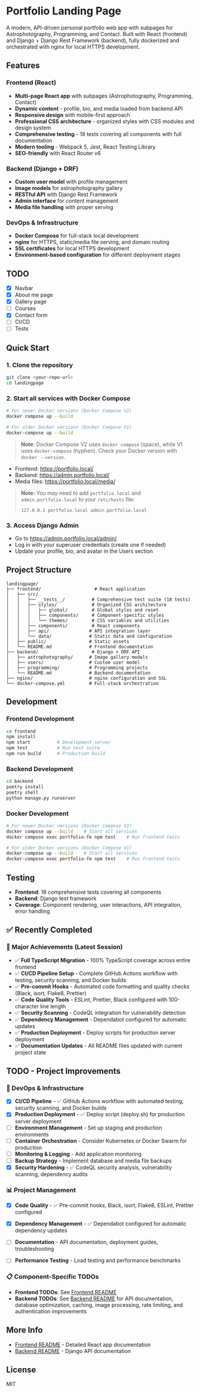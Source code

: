 # Portfolio Landing Page

A modern, API-driven personal portfolio web app with subpages for Astrophotography, Programming, and Contact. Built with React (frontend) and Django + Django Rest Framework (backend), fully dockerized and orchestrated with nginx for local HTTPS development.

## Features

### Frontend (React)
- **Multi-page React app** with subpages (Astrophotography, Programming, Contact)
- **Dynamic content** - profile, bio, and media loaded from backend API
- **Responsive design** with mobile-first approach
- **Professional CSS architecture** - organized styles with CSS modules and design system
- **Comprehensive testing** - 18 tests covering all components with full documentation
- **Modern tooling** - Webpack 5, Jest, React Testing Library
- **SEO-friendly** with React Router v6

### Backend (Django + DRF)
- **Custom user model** with profile management
- **Image models** for astrophotography gallery
- **RESTful API** with Django Rest Framework
- **Admin interface** for content management
- **Media file handling** with proper serving

### DevOps & Infrastructure
- **Docker Compose** for full-stack local development
- **nginx** for HTTPS, static/media file serving, and domain routing
- **SSL certificates** for local HTTPS development
- **Environment-based configuration** for different deployment stages

## TODO
- [x] Navbar
- [x] About me page
- [x] Gallery page
- [ ] Courses
- [x] Contact form
- [ ] CI/CD
- [ ] Tests

## Quick Start

### 1. Clone the repository
```sh
git clone <your-repo-url>
cd landingpage
```

### 2. Start all services with Docker Compose
```sh
# For newer Docker versions (Docker Compose V2)
docker compose up --build

# For older Docker versions (Docker Compose V1)
docker-compose up --build
```

> **Note**: Docker Compose V2 uses `docker compose` (space), while V1 uses `docker-compose` (hyphen). Check your Docker version with `docker --version`.
- Frontend: https://portfolio.local/
- Backend: https://admin.portfolio.local/
- Media files: https://portfolio.local/media/

> **Note:** You may need to add `portfolio.local` and `admin.portfolio.local` to your `/etc/hosts` file:
> ```
> 127.0.0.1 portfolio.local admin.portfolio.local
> ```

### 3. Access Django Admin
- Go to https://admin.portfolio.local/admin/
- Log in with your superuser credentials (create one if needed)
- Update your profile, bio, and avatar in the Users section

## Project Structure

```
landingpage/
├── frontend/                    # React application
│   ├── src/
│   │   ├── __tests__/          # Comprehensive test suite (18 tests)
│   │   ├── styles/             # Organized CSS architecture
│   │   │   ├── global/         # Global styles and reset
│   │   │   ├── components/     # Component-specific styles
│   │   │   └── themes/         # CSS variables and utilities
│   │   ├── components/         # React components
│   │   ├── api/               # API integration layer
│   │   └── data/              # Static data and configuration
│   ├── public/                # Static assets
│   └── README.md              # Frontend documentation
├── backend/                    # Django + DRF API
│   ├── astrophotography/      # Image gallery models
│   ├── users/                 # Custom user model
│   ├── programming/           # Programming projects
│   └── README.md              # Backend documentation
├── nginx/                     # nginx configuration and SSL
└── docker-compose.yml         # Full-stack orchestration
```

## Development

### Frontend Development
```bash
cd frontend
npm install
npm start          # Development server
npm test           # Run test suite
npm run build      # Production build
```

### Backend Development
```bash
cd backend
poetry install
poetry shell
python manage.py runserver
```

### Docker Development
```bash
# For newer Docker versions (Docker Compose V2)
docker compose up --build    # Start all services
docker compose exec portfolio-fe npm test    # Run frontend tests

# For older Docker versions (Docker Compose V1)
docker-compose up --build    # Start all services
docker-compose exec portfolio-fe npm test    # Run frontend tests
```

## Testing
- **Frontend**: 18 comprehensive tests covering all components
- **Backend**: Django test framework
- **Coverage**: Component rendering, user interactions, API integration, error handling

## ✅ Recently Completed

### 🎯 Major Achievements (Latest Session)

- ✅ **Full TypeScript Migration** - 100% TypeScript coverage across entire frontend
- ✅ **CI/CD Pipeline Setup** - Complete GitHub Actions workflow with testing, security scanning, and Docker builds
- ✅ **Pre-commit Hooks** - Automated code formatting and quality checks (Black, isort, Flake8, Prettier)
- ✅ **Code Quality Tools** - ESLint, Prettier, Black configured with 100-character line length
- ✅ **Security Scanning** - CodeQL integration for vulnerability detection
- ✅ **Dependency Management** - Dependabot configured for automatic updates
- ✅ **Production Deployment** - Deploy scripts for production server deployment
- ✅ **Documentation Updates** - All README files updated with current project state

## TODO - Project Improvements

### 🚀 DevOps & Infrastructure
- [x] **CI/CD Pipeline** - ✅ GitHub Actions workflow with automated testing, security scanning, and Docker builds
- [x] **Production Deployment** - ✅ Deploy script (deploy.sh) for production server deployment
- [ ] **Environment Management** - Set up staging and production environments
- [ ] **Container Orchestration** - Consider Kubernetes or Docker Swarm for production
- [ ] **Monitoring & Logging** - Add application monitoring
- [ ] **Backup Strategy** - Implement database and media file backups
- [x] **Security Hardening** - ✅ CodeQL security analysis, vulnerability scanning, dependency audits

### 📊 Project Management
- [x] **Code Quality** - ✅ Pre-commit hooks, Black, isort, Flake8, ESLint, Prettier configured
- [x] **Dependency Management** - ✅ Dependabot configured for automatic dependency updates
- [ ] **Documentation** - API documentation, deployment guides, troubleshooting
- [ ] **Performance Testing** - Load testing and performance benchmarks


### 📋 Component-Specific TODOs
- **Frontend TODOs**: See [Frontend README](frontend/README.md#-todo--future-improvements)
- **Backend TODOs**: See [Backend README](backend/README.md) for API documentation, database optimization, caching, image processing, rate limiting, and authentication improvements

## More Info
- [Frontend README](frontend/README.md) - Detailed React app documentation
- [Backend README](backend/README.md) - Django API documentation

## License
MIT
